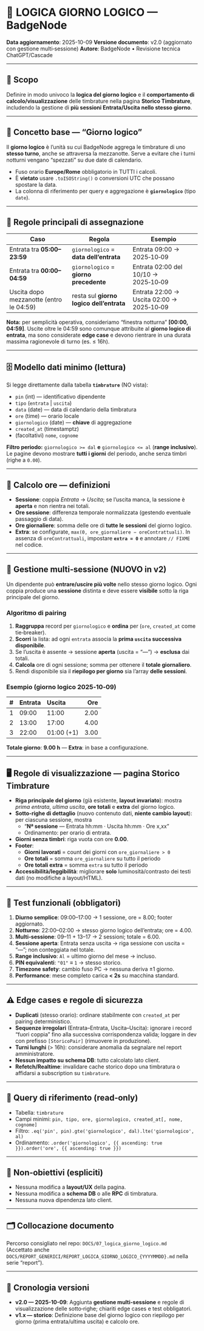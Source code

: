 # 📅 LOGICA GIORNO LOGICO — BadgeNode

**Data aggiornamento**: 2025-10-09
**Versione documento**: v2.0 (aggiornato con gestione multi‑sessione)
**Autore**: BadgeNode • Revisione tecnica ChatGPT/Cascade

---

## 🎯 Scopo
Definire in modo univoco la **logica del giorno logico** e il **comportamento di calcolo/visualizzazione** delle timbrature nella pagina **Storico Timbrature**, includendo la gestione di **più sessioni Entrata/Uscita nello stesso giorno**.

---

## 🧠 Concetto base — “Giorno logico”
Il **giorno logico** è l’unità su cui BadgeNode aggrega le timbrature di uno **stesso turno**, anche se attraversa la mezzanotte. Serve a evitare che i turni notturni vengano “spezzati” su due date di calendario.

- Fuso orario **Europe/Rome** obbligatorio in TUTTI i calcoli.
- È **vietato** usare `.toISOString()` o conversioni UTC che possano spostare la data.
- La colonna di riferimento per query e aggregazione è **`giornologico`** (tipo `date`).

---

## 📏 Regole principali di assegnazione
| Caso | Regola | Esempio |
|---|---|---|
| Entrata tra **05:00–23:59** | `giornologico` = **data dell’entrata** | Entrata 09:00 → 2025‑10‑09 |
| Entrata tra **00:00–04:59** | `giornologico` = **giorno precedente** | Entrata 02:00 del 10/10 → 2025‑10‑09 |
| Uscita dopo mezzanotte (entro le 04:59) | resta sul **giorno logico dell’entrata** | Entrata 22:00 → Uscita 02:00 → 2025‑10‑09 |

**Nota:** per semplicità operativa, consideriamo “finestra notturna” **[00:00, 04:59]**. Uscite oltre le 04:59 sono comunque attribuite al **giorno logico di entrata**, ma sono considerate **edge case** e devono rientrare in una durata massima ragionevole di turno (es. ≤ 16h).

---

## 🗄️ Modello dati minimo (lettura)
Si legge direttamente dalla tabella **`timbrature`** (NO vista):
- `pin` (int) — identificativo dipendente
- `tipo` (`entrata` | `uscita`)
- `data` (date) — data di calendario della timbratura
- `ore` (time) — orario locale
- `giornologico` (date) — **chiave** di aggregazione
- `created_at` (timestamptz)
- (facoltativi) `nome`, `cognome`

**Filtro periodo:** `giornologico >= dal` **e** `giornologico <= al` (**range inclusivo**).
Le pagine devono mostrare **tutti i giorni** del periodo, anche senza timbri (righe a `0.00`).

---

## 🧮 Calcolo ore — definizioni
- **Sessione**: coppia *Entrata* → *Uscita*; se l’uscita manca, la sessione è **aperta** e non rientra nei totali.
- **Ore sessione**: differenza temporale normalizzata (gestendo eventuale passaggio di data).
- **Ore giornaliere**: somma delle ore di **tutte le sessioni** del giorno logico.
- **Extra**: se configurate, `max(0, ore_giornaliere − oreContrattuali)`. In assenza di `oreContrattuali`, impostare **`extra = 0`** e annotare `// FIXME` nel codice.

---

## 🔁 Gestione **multi‑sessione** (NUOVO in v2)
Un dipendente può **entrare/uscire più volte** nello stesso giorno logico. Ogni coppia produce una **sessione** distinta e deve essere **visibile** sotto la riga principale del giorno.

### Algoritmo di pairing
1. **Raggruppa** record per `giornologico` e **ordina** per (`ore`, `created_at` come tie‑breaker).
2. **Scorri** la lista: ad ogni `entrata` associa la **prima `uscita` successiva disponibile**.
3. Se l’uscita è assente → sessione **aperta** (uscita = “—”) → **esclusa** dai totali.
4. **Calcola** ore di ogni sessione; somma per ottenere il **totale giornaliero**.
5. Rendi disponibile sia il **riepilogo per giorno** sia l’array **delle sessioni**.

### Esempio (giorno logico 2025‑10‑09)
| # | Entrata | Uscita | Ore |
|---:|:-------|:------|----:|
| 1 | 09:00 | 11:00 | 2.00 |
| 2 | 13:00 | 17:00 | 4.00 |
| 3 | 22:00 | 01:00 (+1) | 3.00 |
**Totale giorno**: **9.00 h** — **Extra**: in base a configurazione.

---

## 🖥️ Regole di visualizzazione — pagina **Storico Timbrature**
- **Riga principale del giorno** (già esistente, **layout invariato**): mostra *prima entrata*, *ultima uscita*, **ore totali** e **extra** del giorno logico.
- **Sotto‑righe di dettaglio** (nuovo contenuto dati, **niente cambio layout**): per ciascuna sessione, mostra  
  - “**Nª sessione** — Entrata hh:mm · Uscita hh:mm · Ore x,xx”  
  - Ordinamento: per orario di entrata.
- **Giorni senza timbri**: riga vuota con ore **0.00**.
- **Footer**:  
  - **Giorni lavorati** = count dei giorni con `ore_giornaliere > 0`  
  - **Ore totali** = somma `ore_giornaliere` su tutto il periodo  
  - **Ore totali extra** = somma `extra` su tutto il periodo
- **Accessibilità/leggibilità**: migliorare **solo** luminosità/contrasto dei testi dati (no modifiche a layout/HTML).

---

## 🧪 Test funzionali (obbligatori)
1. **Diurno semplice**: 09:00–17:00 → 1 sessione, ore = 8.00; footer aggiornato.
2. **Notturno**: 22:00–02:00 → stesso giorno logico dell’entrata; ore = 4.00.
3. **Multi‑sessione**: 09–11 + 13–17 → 2 sessioni; totale = 6.00.
4. **Sessione aperta**: Entrata senza uscita → riga sessione con uscita = “—”; non conteggiata nel totale.
5. **Range inclusivo**: `Al` = ultimo giorno del mese → incluso.
6. **PIN equivalenti**: `"01"` ≡ `1` → stesso storico.
7. **Timezone safety**: cambio fuso PC → nessuna deriva ±1 giorno.
8. **Performance**: mese completo carica **< 2s** su macchina standard.

---

## ⚠️ Edge cases e regole di sicurezza
- **Duplicati** (stesso orario): ordinare stabilmente con `created_at` per pairing deterministico.
- **Sequenze irregolari** (Entrata–Entrata, Uscita–Uscita): ignorare i record “fuori coppia” fino alla successiva corrispondenza valida; loggare in dev con prefisso `[StoricoPair]` (rimuovere in produzione).
- **Turni lunghi** (> 16h): considerare anomalia da segnalare nel report amministratore.
- **Nessun impatto su schema DB**: tutto calcolato lato client.
- **Refetch/Realtime**: invalidare cache storico dopo una timbratura o affidarsi a subscription su `timbrature`.

---

## 🔌 Query di riferimento (read‑only)
- Tabella: `timbrature`
- Campi minimi: `pin, tipo, ore, giornologico, created_at[, nome, cognome]`
- Filtro: `.eq('pin', pin).gte('giornologico', dal).lte('giornologico', al)`
- Ordinamento: `.order('giornologico', {{ ascending: true }}).order('ore', {{ ascending: true }})`

---

## 🧱 Non‑obiettivi (espliciti)
- Nessuna modifica a **layout/UX** della pagina.
- Nessuna modifica a **schema DB** o alle **RPC** di timbratura.
- Nessuna nuova dipendenza lato client.

---

## 🗂️ Collocazione documento
Percorso consigliato nel repo: `DOCS/07_logica_giorno_logico.md`  
(Accettato anche `DOCS/REPORT_GENERICI/REPORT_LOGICA_GIORNO_LOGICO_{YYYYMMDD}.md` nella serie “report”).

---

## 🧾 Cronologia versioni
- **v2.0 — 2025-10-09**: Aggiunta **gestione multi‑sessione** e regole di visualizzazione delle sotto‑righe; chiariti edge cases e test obbligatori.
- **v1.x — storico**: Definizione base del giorno logico con riepilogo per giorno (prima entrata/ultima uscita) e calcolo ore.
